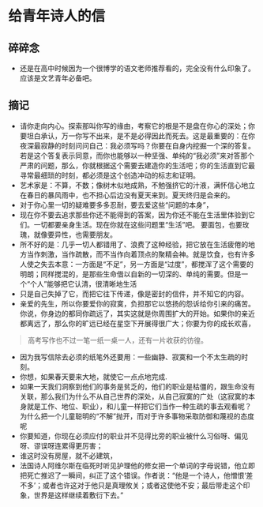 #  给青年诗人的信

## 碎碎念

- 还是在高中时候因为一个很博学的语文老师推荐看的，完全没有什么印象了。应该是文艺青年必备吧。

## 摘记

- 请你走向内心。探索那叫你写的缘由，考察它的根是不是盘在你心的深处；你要坦白承认，万一你写不出来，是不是必得因此而死去。这是最重要的：在你夜深最寂静的时刻问问自己：我必须写吗？你要在自身内挖掘一个深的答复。若是这个答复表示同意，而你也能够以一种坚强、单纯的“我必须”来对答那个严肃的问题，那么，你就根据这个需要去建造你的生活吧；你的生活直到它最寻常最细琐的时刻，都必须是这个创造冲动的标志和证明。
- 艺术家是：不算，不数；像树木似地成熟，不勉强挤它的汁液，满怀信心地立在春日的暴风雨中，也不担心后边没有夏天来到。夏天终归是会来的。
- 对于你心里一切的疑难要多多忍耐，要去爱这些“问题的本身”，
- 现在你不要去追求那些你还不能得到的答案，因为你还不能在生活里体验到它们。一切都要亲身生活。现在你就在这些问题里“生活”吧。
要面包，也要玫瑰，就像要异性，也需要朋友。
- 所不好的是：几乎一切人都错用了、浪费了这种经验，把它放在生活疲倦的地方当作刺激，当作疏散，而不当作向着顶点的聚精会神。就是饮食，也有许多人使之失去本意：一方面是“不足”，另一方面是“过度”，都搅浑了这个需要的明朗；同样搅混的，是那些生命借以自新的一切深的、单纯的需要。但是一个“个人”能够把它认清，很清晰地生活
- 只是自己失掉了它，而把它往下传递，像是密封的信件，并不知它的内容。
- 亲爱的先生，所以你要爱你的寂寞，负担那它以悠扬的怨诉给你引来的痛苦。你说，你身边的都同你疏远了，其实这就是你周围扩大的开始。如果你的亲近都离远了，那么你的旷远已经在星空下开展得很广大；你要为你的成长欢喜，


> 高考写作也不过一笔一纸一桌一人，还有一片收获的彷徨。
- 因为我写信除去必须的纸笔外还要用：一些幽静、寂寞和一个不太生疏的时刻。
- 你想，如果春天要来大地，就使它一点点地完成.
- 如果一天我们洞察到他们的事务是贫乏的，他们的职业是枯僵的，跟生命没有关联，那么我们为什么不从自己世界的深处，从自己寂寞的广处（这寂寞的本身就是工作、地位、职业），和儿童一样把它们当作一种生疏的事去观看呢？为什么把一个儿童聪明的“不解”抛开，而对于许多事物采取防御和蔑视的态度呢
- 你要知道，你现在必须应付的职业并不见得比旁的职业被什么习俗呀、偏见呀、谬误呀连累得更厉害；
- 谁这时没有房屋，就不必建筑，
- 法国诗人阿维尔斯在临死时听见护理他的修女把一个单词的字母说错，他立即把死亡推迟了一瞬间，纠正了这个错误。作者说：“他是一个诗人，他憎恨‘差不多’；或者也许这对于他只是真理攸关；或者这使他不安；最后带走这个印象，世界是这样继续着敷衍下去。”

